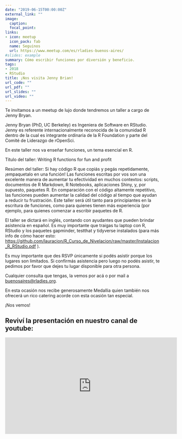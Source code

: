 ```yaml
---
date: "2019-06-15T00:00:00Z"
external_link: ""
image:
  caption: 
  focal_point: 
links:
- icon: meetup
  icon_pack: fab
  name: Seguinos
  url: https://www.meetup.com/es/rladies-buenos-aires/
#slides: example
summary: Cómo escribir funciones por diversión y beneficio.
tags:
- 2018
- RStudio
title: ¡Nos visita Jenny Brian!
url_code: ""
url_pdf: ""
url_slides: ""
url_video: ""
---
```


Te invitamos a un meetup de lujo donde tendremos un taller a cargo de Jenny Bryan.

Jenny Bryan (PhD, UC Berkeley) es Ingeniera de Software en RStudio. Jenny es referente internacionalmente reconocida de la comunidad R dentro de la cual es integrante ordinaria de la R Foundation y parte del Comité de Liderazgo de rOpenSci.

En este taller nos va enseñar funciones, un tema esencial en R.

Título del taller: Writing R functions for fun and profit

Resúmen del taller: Si hay código R que copiás y pegás repetidamente, ¡empaquetalo en una función! Las funciones escritas por vos son una excelente manera de aumentar tu efectividad en muchos contextos: scripts, documentos de R Markdown, R Notebooks, aplicaciones Shiny, y, por supuesto, paquetes R. En comparación con el código altamente repetitivo, las funciones pueden aumentar la calidad del código al tiempo que ayudan a reducir tu frustración. Este taller será útil tanto para principiantes en la escritura de funciones, como para quienes tienen más experiencia (por ejemplo, para quienes comenzar a escribir paquetes de R.

El taller se dictará en inglés, contando con ayudantes que pueden brindar asistencia en español. Es muy importante que traigas tu laptop con R, RStudio y los paquetes gapminder, testthat y tidyverse instalados (para más info de cómo hacer esto: https://github.com/lauracion/R_Curso_de_Nivelacion/raw/master/Instalacion_R_RStudio.pdf ).

Es muy importante que des RSVP únicamente si podés asistir porque los lugares son limitados. Si confirmás asistencia pero luego no podés asistir, te pedimos por favor que dejes tu lugar disponible para otra persona.

Cualquier consulta que tengas, la vemos por acá o por mail a buenosaires@rladies.org.

En esta ocasión nos recibe generosamente Medallia quien también nos ofrecerá un rico catering acorde con esta ocasión tan especial.

¡Nos vemos!

## Reviví la presentación en nuestro canal de youtube:

<iframe width="560" height="315" src="https://www.youtube.com/embed/Z73JvEEzR7Y" title="YouTube video player" frameborder="0" allow="accelerometer; autoplay; clipboard-write; encrypted-media; gyroscope; picture-in-picture" allowfullscreen></iframe>